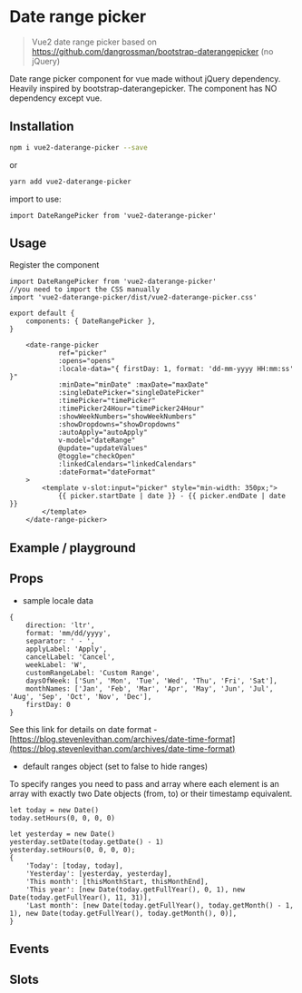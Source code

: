 # Date range picker

> Vue2 date range picker based on https://github.com/dangrossman/bootstrap-daterangepicker (no jQuery)

Date range picker component for vue made without jQuery dependency. Heavily inspired by bootstrap-daterangepicker.
The component has NO dependency except vue.


## Installation

```sh
npm i vue2-daterange-picker --save
```

or

```sh
yarn add vue2-daterange-picker
```

import to use:

```JS
import DateRangePicker from 'vue2-daterange-picker'
```

## Usage

Register the component
```JS
import DateRangePicker from 'vue2-daterange-picker'
//you need to import the CSS manually
import 'vue2-daterange-picker/dist/vue2-daterange-picker.css'

export default {
    components: { DateRangePicker },
}
```

```vue
    <date-range-picker
            ref="picker"
            :opens="opens"
            :locale-data="{ firstDay: 1, format: 'dd-mm-yyyy HH:mm:ss' }"
            :minDate="minDate" :maxDate="maxDate"
            :singleDatePicker="singleDatePicker"
            :timePicker="timePicker"
            :timePicker24Hour="timePicker24Hour"
            :showWeekNumbers="showWeekNumbers"
            :showDropdowns="showDropdowns"
            :autoApply="autoApply"
            v-model="dateRange"
            @update="updateValues"
            @toggle="checkOpen"
            :linkedCalendars="linkedCalendars"
            :dateFormat="dateFormat"
    >
        <template v-slot:input="picker" style="min-width: 350px;">
            {{ picker.startDate | date }} - {{ picker.endDate | date }}
        </template>
    </date-range-picker>
```

## Example / playground

<demo />

## Props

<component-props component="DateRangePicker"/>

* sample locale data
```JS
{
    direction: 'ltr',
    format: 'mm/dd/yyyy',
    separator: ' - ',
    applyLabel: 'Apply',
    cancelLabel: 'Cancel',
    weekLabel: 'W',
    customRangeLabel: 'Custom Range',
    daysOfWeek: ['Sun', 'Mon', 'Tue', 'Wed', 'Thu', 'Fri', 'Sat'],
    monthNames: ['Jan', 'Feb', 'Mar', 'Apr', 'May', 'Jun', 'Jul', 'Aug', 'Sep', 'Oct', 'Nov', 'Dec'],
    firstDay: 0
}
```

See this link for details on date format - [https://blog.stevenlevithan.com/archives/date-time-format](https://blog.stevenlevithan.com/archives/date-time-format)

* default ranges object (set to false to hide ranges)

To specify ranges you need to pass and array where each element is an array with exactly two Date objects (from, to) or their timestamp equivalent.
```JS
let today = new Date()
today.setHours(0, 0, 0, 0)

let yesterday = new Date()
yesterday.setDate(today.getDate() - 1)
yesterday.setHours(0, 0, 0, 0);
{
    'Today': [today, today],
    'Yesterday': [yesterday, yesterday],
    'This month': [thisMonthStart, thisMonthEnd],
    'This year': [new Date(today.getFullYear(), 0, 1), new Date(today.getFullYear(), 11, 31)],
    'Last month': [new Date(today.getFullYear(), today.getMonth() - 1, 1), new Date(today.getFullYear(), today.getMonth(), 0)],
}
```

## Events

<component-events component="DateRangePicker"/>

## Slots

<component-slots component="DateRangePicker"/>
